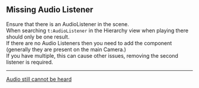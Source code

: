 ## Missing Audio Listener
Ensure that there is an AudioListener in the scene.  
When searching `t:AudioListener` in the Hierarchy view when playing there should only be one result.  
If there are no Audio Listeners then you need to add the component (generally they are present on the main Camera.)  
If you have multiple, this can cause other issues, removing the second listener is required.

---
[Audio still cannot be heard](Audio%20Disabled.md)